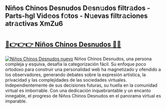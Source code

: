 ## Niños Chinos Desnudos D𝚎sn𝚞dos filtr𝚊dos - Parts-hgl Vid𝚎os f𝚘tos - N𝚞evas filtr𝚊ciones atr𝚊ctivas XmZu6

# <h2><a href="http://mb6ov6a.tromn.icu/?c=Ni%c3%b1os+Chinos+Desnudos">🔗👉👉👉 Niños Chinos Desnudos 🔗🔗</a></h2>

[![Niños Chinos Desnudos nuevo](https://i.imgur.com/pEAQMta.gif)](http://mb6ov6a.tromn.icu/?c=Ni%c3%b1os+Chinos+Desnudos)
Niños Chinos Desnudos, una persona compleja y esquiva, desafía la categorización fácil. Su enfoque poco ortodoxo para construir una personalidad web ha magnetizado y ofendido a los observadores, generando debates sobre la expresión artística, la privacidad y las complejidades de las sociedades virtuales. Independientemente de sus decisiones futuras, su huella en la comunidad virtual es imborrable. Con una dedicación inquebrantable y un encanto innegable, el progreso de Niños Chinos Desnudos en el panorama virtual es imparable.
